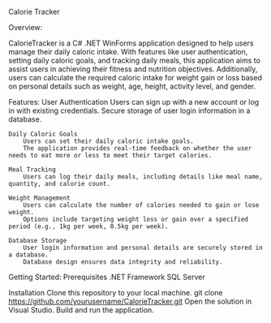 Calorie Tracker


Overview:

CalorieTracker is a C# .NET WinForms application designed to help users manage their daily caloric intake. With features like user authentication, setting daily caloric goals, and tracking daily meals, this application aims to assist users in achieving their fitness and nutrition objectives. Additionally, users can calculate the required caloric intake for weight gain or loss based on personal details such as weight, age, height, activity level, and gender.


Features:
    User Authentication
        Users can sign up with a new account or log in with existing credentials.
        Secure storage of user login information in a database.

    Daily Caloric Goals
        Users can set their daily caloric intake goals.
        The application provides real-time feedback on whether the user needs to eat more or less to meet their target calories.

    Meal Tracking
        Users can log their daily meals, including details like meal name, quantity, and calorie count.

    Weight Management
        Users can calculate the number of calories needed to gain or lose weight.
        Options include targeting weight loss or gain over a specified period (e.g., 1kg per week, 0.5kg per week).

    Database Storage
        User login information and personal details are securely stored in a database.
        Database design ensures data integrity and reliability.
		
		
Getting Started:
Prerequisites
    .NET Framework
    SQL Server

Installation
    Clone this repository to your local machine.
	git clone https://github.com/yourusername/CalorieTracker.git
	Open the solution in Visual Studio.
	Build and run the application.